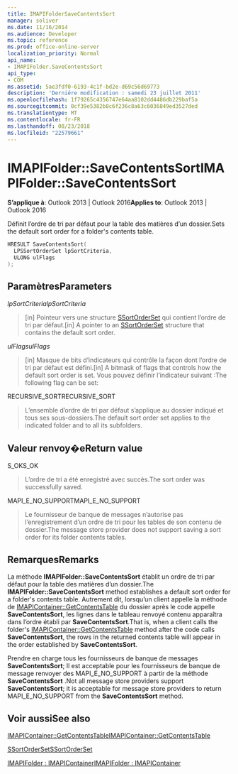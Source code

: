 ```yaml
---
title: IMAPIFolderSaveContentsSort
manager: soliver
ms.date: 11/16/2014
ms.audience: Developer
ms.topic: reference
ms.prod: office-online-server
localization_priority: Normal
api_name:
- IMAPIFolder.SaveContentsSort
api_type:
- COM
ms.assetid: 5ae3fdf0-6193-4c1f-bd2e-d69c56d69773
description: 'Derniére modification : samedi 23 juillet 2011'
ms.openlocfilehash: 1f79265c4356747e64aa8102dd4486db229baf5a
ms.sourcegitcommit: 0cf39e5382b8c6f236c8a63c6036849ed3527ded
ms.translationtype: MT
ms.contentlocale: fr-FR
ms.lasthandoff: 08/23/2018
ms.locfileid: "22579661"
---
```

# <a name="imapifoldersavecontentssort"></a><span data-ttu-id="540e1-103">IMAPIFolder::SaveContentsSort</span><span class="sxs-lookup"><span data-stu-id="540e1-103">IMAPIFolder::SaveContentsSort</span></span>

  
  
<span data-ttu-id="540e1-104">**S’applique à**: Outlook 2013 | Outlook 2016</span><span class="sxs-lookup"><span data-stu-id="540e1-104">**Applies to**: Outlook 2013 | Outlook 2016</span></span> 
  
<span data-ttu-id="540e1-105">Définit l’ordre de tri par défaut pour la table des matières d’un dossier.</span><span class="sxs-lookup"><span data-stu-id="540e1-105">Sets the default sort order for a folder's contents table.</span></span>
  
```cpp
HRESULT SaveContentsSort(
  LPSSortOrderSet lpSortCriteria,
  ULONG ulFlags
);
```

## <a name="parameters"></a><span data-ttu-id="540e1-106">Paramètres</span><span class="sxs-lookup"><span data-stu-id="540e1-106">Parameters</span></span>

 <span data-ttu-id="540e1-107">_lpSortCriteria_</span><span class="sxs-lookup"><span data-stu-id="540e1-107">_lpSortCriteria_</span></span>
  
> <span data-ttu-id="540e1-108">[in] Pointeur vers une structure [SSortOrderSet](ssortorderset.md) qui contient l’ordre de tri par défaut.</span><span class="sxs-lookup"><span data-stu-id="540e1-108">[in] A pointer to an [SSortOrderSet](ssortorderset.md) structure that contains the default sort order.</span></span> 
    
 <span data-ttu-id="540e1-109">_ulFlags_</span><span class="sxs-lookup"><span data-stu-id="540e1-109">_ulFlags_</span></span>
  
> <span data-ttu-id="540e1-110">[in] Masque de bits d’indicateurs qui contrôle la façon dont l’ordre de tri par défaut est défini.</span><span class="sxs-lookup"><span data-stu-id="540e1-110">[in] A bitmask of flags that controls how the default sort order is set.</span></span> <span data-ttu-id="540e1-111">Vous pouvez définir l’indicateur suivant :</span><span class="sxs-lookup"><span data-stu-id="540e1-111">The following flag can be set:</span></span>
    
<span data-ttu-id="540e1-112">RECURSIVE_SORT</span><span class="sxs-lookup"><span data-stu-id="540e1-112">RECURSIVE_SORT</span></span> 
  
> <span data-ttu-id="540e1-113">L’ensemble d’ordre de tri par défaut s’applique au dossier indiqué et tous ses sous-dossiers.</span><span class="sxs-lookup"><span data-stu-id="540e1-113">The default sort order set applies to the indicated folder and to all its subfolders.</span></span>
    
## <a name="return-value"></a><span data-ttu-id="540e1-114">Valeur renvoy�e</span><span class="sxs-lookup"><span data-stu-id="540e1-114">Return value</span></span>

<span data-ttu-id="540e1-115">S_OK</span><span class="sxs-lookup"><span data-stu-id="540e1-115">S_OK</span></span> 
  
> <span data-ttu-id="540e1-116">L’ordre de tri a été enregistré avec succès.</span><span class="sxs-lookup"><span data-stu-id="540e1-116">The sort order was successfully saved.</span></span>
    
<span data-ttu-id="540e1-117">MAPI_E_NO_SUPPORT</span><span class="sxs-lookup"><span data-stu-id="540e1-117">MAPI_E_NO_SUPPORT</span></span> 
  
> <span data-ttu-id="540e1-118">Le fournisseur de banque de messages n’autorise pas l’enregistrement d’un ordre de tri pour les tables de son contenu de dossier.</span><span class="sxs-lookup"><span data-stu-id="540e1-118">The message store provider does not support saving a sort order for its folder contents tables.</span></span>
    
## <a name="remarks"></a><span data-ttu-id="540e1-119">Remarques</span><span class="sxs-lookup"><span data-stu-id="540e1-119">Remarks</span></span>

<span data-ttu-id="540e1-120">La méthode **IMAPIFolder::SaveContentsSort** établit un ordre de tri par défaut pour la table des matières d’un dossier.</span><span class="sxs-lookup"><span data-stu-id="540e1-120">The **IMAPIFolder::SaveContentsSort** method establishes a default sort order for a folder's contents table.</span></span> <span data-ttu-id="540e1-121">Autrement dit, lorsqu’un client appelle la méthode de [IMAPIContainer::GetContentsTable](imapicontainer-getcontentstable.md) du dossier après le code appelle **SaveContentsSort**, les lignes dans le tableau renvoyé contenu apparaîtra dans l’ordre établi par **SaveContentsSort**.</span><span class="sxs-lookup"><span data-stu-id="540e1-121">That is, when a client calls the folder's [IMAPIContainer::GetContentsTable](imapicontainer-getcontentstable.md) method after the code calls **SaveContentsSort**, the rows in the returned contents table will appear in the order established by **SaveContentsSort**.</span></span>
  
<span data-ttu-id="540e1-122">Prendre en charge tous les fournisseurs de banque de messages **SaveContentsSort**; Il est acceptable pour les fournisseurs de banque de message renvoyer des MAPI_E_NO_SUPPORT à partir de la méthode **SaveContentsSort** .</span><span class="sxs-lookup"><span data-stu-id="540e1-122">Not all message store providers support **SaveContentsSort**; it is acceptable for message store providers to return MAPI_E_NO_SUPPORT from the **SaveContentsSort** method.</span></span> 
  
## <a name="see-also"></a><span data-ttu-id="540e1-123">Voir aussi</span><span class="sxs-lookup"><span data-stu-id="540e1-123">See also</span></span>



[<span data-ttu-id="540e1-124">IMAPIContainer::GetContentsTable</span><span class="sxs-lookup"><span data-stu-id="540e1-124">IMAPIContainer::GetContentsTable</span></span>](imapicontainer-getcontentstable.md)
  
[<span data-ttu-id="540e1-125">SSortOrderSet</span><span class="sxs-lookup"><span data-stu-id="540e1-125">SSortOrderSet</span></span>](ssortorderset.md)
  
[<span data-ttu-id="540e1-126">IMAPIFolder : IMAPIContainer</span><span class="sxs-lookup"><span data-stu-id="540e1-126">IMAPIFolder : IMAPIContainer</span></span>](imapifolderimapicontainer.md)

